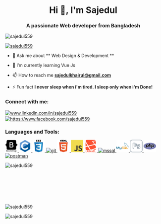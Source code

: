 <h1 align="center">Hi 👋, I'm Sajedul</h1>
<h3 align="center">A passionate Web developer from Bangladesh</h3>
<p align="left"> <img src="https://komarev.com/ghpvc/?username=sajedul559&label=Profile%20views&color=0e75b6&style=flat" alt="sajedul559" /> </p>

<p align="left"> <a href="https://github.com/ryo-ma/github-profile-trophy"><img src="https://github-profile-trophy.vercel.app/?username=sajedul559" alt="sajedul559" /></a> </p>

- 💬 Ask me about ** Web Design & Development **
- 🌱 I’m currently learning Vue Js 

- 📫 How to reach me **sajedulkhairul@gmail.com**

- ⚡ Fun fact **I never sleep when i'm tired. I sleep only when i'm Done!**

<h3 align="left">Connect with me:</h3>
<p align="left">
<a href="https://linkedin.com/in/www.linkedin.com/in/sajedul559" target="blank"><img align="center" src="https://raw.githubusercontent.com/rahuldkjain/github-profile-readme-generator/master/src/images/icons/Social/linked-in-alt.svg" alt="www.linkedin.com/in/sajedul559" height="30" width="40" /></a>
<a href="https://fb.com/https://www.facebook.com/sajedul559" target="blank"><img align="center" src="https://raw.githubusercontent.com/rahuldkjain/github-profile-readme-generator/master/src/images/icons/Social/facebook.svg" alt="https://www.facebook.com/sajedul559" height="30" width="40" /></a>
</p>

<h3 align="left">Languages and Tools:</h3>
<p align="left"> <a href="https://getbootstrap.com" target="_blank"> <img src="https://raw.githubusercontent.com/devicons/devicon/master/icons/bootstrap/bootstrap-plain-wordmark.svg" alt="bootstrap" width="40" height="40"/> </a> <a href="https://www.cprogramming.com/" target="_blank"> <img src="https://raw.githubusercontent.com/devicons/devicon/master/icons/c/c-original.svg" alt="c" width="40" height="40"/> </a> <a href="https://www.w3schools.com/css/" target="_blank"> <img src="https://raw.githubusercontent.com/devicons/devicon/master/icons/css3/css3-original-wordmark.svg" alt="css3" width="40" height="40"/> </a> <a href="https://git-scm.com/" target="_blank"> <img src="https://www.vectorlogo.zone/logos/git-scm/git-scm-icon.svg" alt="git" width="40" height="40"/> </a> <a href="https://www.w3.org/html/" target="_blank"> <img src="https://raw.githubusercontent.com/devicons/devicon/master/icons/html5/html5-original-wordmark.svg" alt="html5" width="40" height="40"/> </a> <a href="https://developer.mozilla.org/en-US/docs/Web/JavaScript" target="_blank"> <img src="https://raw.githubusercontent.com/devicons/devicon/master/icons/javascript/javascript-original.svg" alt="javascript" width="40" height="40"/> </a> <a href="https://laravel.com/" target="_blank"> <img src="https://raw.githubusercontent.com/devicons/devicon/master/icons/laravel/laravel-plain-wordmark.svg" alt="laravel" width="40" height="40"/> </a> <a href="https://www.microsoft.com/en-us/sql-server" target="_blank"> <img src="https://www.svgrepo.com/show/303229/microsoft-sql-server-logo.svg" alt="mssql" width="40" height="40"/> </a> <a href="https://www.mysql.com/" target="_blank"> <img src="https://raw.githubusercontent.com/devicons/devicon/master/icons/mysql/mysql-original-wordmark.svg" alt="mysql" width="40" height="40"/> </a> <a href="https://www.photoshop.com/en" target="_blank"> <img src="https://raw.githubusercontent.com/devicons/devicon/master/icons/photoshop/photoshop-line.svg" alt="photoshop" width="40" height="40"/> </a> <a href="https://www.php.net" target="_blank"> <img src="https://raw.githubusercontent.com/devicons/devicon/master/icons/php/php-original.svg" alt="php" width="40" height="40"/> </a> <a href="https://postman.com" target="_blank"> <img src="https://www.vectorlogo.zone/logos/getpostman/getpostman-icon.svg" alt="postman" width="40" height="40"/> </a>  </p>

<!-- <h3 align="left">Support:</h3>
<p><a href="https://www.buymeacoffee.com/sajedul"> <img align="left" src="https://cdn.buymeacoffee.com/buttons/v2/default-yellow.png" height="50" width="210" alt="sajedul" /></a></p><br><br><br> -->

<p><img align="left" src="https://github-readme-stats.vercel.app/api/top-langs?username=sajedul559&show_icons=true&locale=en&layout=compact" alt="sajedul559" /></p>
<br><br><br><br><br><br><br>

<p>&nbsp;<img align="left" src="https://github-readme-stats.vercel.app/api?username=sajedul559&show_icons=true&locale=en" alt="sajedul559" /></p>

<p><img align="left" src="https://github-readme-streak-stats.herokuapp.com/?user=sajedul559&" alt="sajedul559" /></p>
